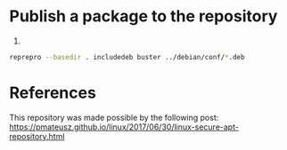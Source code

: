 
# Publish a package to the repository

1. 

```sh
reprepro --basedir . includedeb buster ../debian/conf/*.deb
```


# References

This repository was made possible by the following post:
https://pmateusz.github.io/linux/2017/06/30/linux-secure-apt-repository.html
